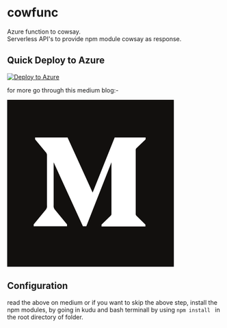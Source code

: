 # cowfunc
Azure function to cowsay.  
Serverless API's to provide npm module cowsay as response.  
  
## Quick Deploy to Azure  
[![Deploy to Azure](http://azuredeploy.net/deploybutton.svg)](https://azuredeploy.net/)  

for more go through this medium blog:-  

[![Cowfunc Medium](https://github.com/Medium/medium-logos/blob/master/monogram/Monogram.svg)](http://medium.com/@heyayushh/take-your-cow-anywhere-with-azure-functions-71b41949d6dd)

## Configuration

read the above on medium or if you want to skip the above step, install the npm modules, by going in kudu and bash terminall by using ```npm install ``` in the root directory of folder. 
